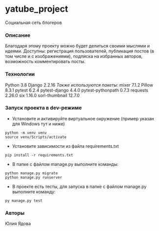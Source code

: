 # yatube_project
Социальная сеть блогеров
### Описание
Благодаря этому проекту можно будет делиться своими мыслями и идеями.
Доступны: регистрация пользователей, публикация постов (в том числе и с изображениями), подписка на избранных авторов, возможность комментировать посты.
### Технологии
Python 3.8
Django 2.2.16
*Также используются пакеты:*
mixer 7.1.2
Pillow 8.3.1
pytest 6.2.4
pytest-django 4.4.0
pytest-pythonpath 0.7.3
requests 2.26.0
six 1.16.0
sorl-thumbnail 12.7.0
### Запуск проекта в dev-режиме 
- Установите и активируйте виртуальное окружение (пример указан для Windows тут и ниже)
```
python -m venv venv
source venv/Scripts/activate

```
- Установите зависимости из файла requirements.txt
```
pip install -r requirements.txt
``` 
- В папке с файлом manage.py выполните команды:
```
python manage.py migrate
python manage.py runserver
```
- В проекте есть тесты, для запуска в папке с файлом manage.py выполните команду:
```
py manage.py test
```

### Авторы
Юлия Ядова 